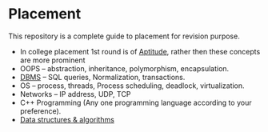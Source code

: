 # Placement
This repository is a complete guide to placement for revision purpose.
* In college placement 1st round is of [Aptitude](https://github.com/skjha1/Placement/tree/main/01%20Aptitute), rather then these concepts are more prominent
* OOPS –  abstraction, inheritance, polymorphism, encapsulation.
* [DBMS](https://github.com/skjha1/Data-Science/tree/master/DBMS) – SQL queries, Normalization, transactions.      
* OS – process, threads, Process scheduling, deadlock, virtualization.      
* Networks – IP address, UDP, TCP
* C++ Programming (Any one programming language according to your preference).
* [Data structures & algorithms](https://github.com/skjha1/Data-Structure-Algorithm) 
